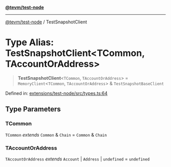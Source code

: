 [**@tevm/test-node**](../README.md)

***

[@tevm/test-node](../globals.md) / TestSnapshotClient

# Type Alias: TestSnapshotClient\<TCommon, TAccountOrAddress\>

> **TestSnapshotClient**\<`TCommon`, `TAccountOrAddress`\> = `MemoryClient`\<`TCommon`, `TAccountOrAddress`\> & `TestSnapshotBaseClient`

Defined in: [extensions/test-node/src/types.ts:64](https://github.com/evmts/tevm-monorepo/blob/main/extensions/test-node/src/types.ts#L64)

## Type Parameters

### TCommon

`TCommon` *extends* `Common` & `Chain` = `Common` & `Chain`

### TAccountOrAddress

`TAccountOrAddress` *extends* `Account` \| `Address` \| `undefined` = `undefined`
